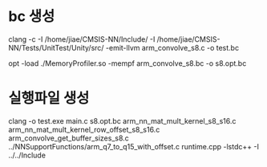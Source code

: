 # bc 생성
clang -c -I /home/jiae/CMSIS-NN/Include/ -I /home/jiae/CMSIS-NN/Tests/UnitTest/Unity/src/ -emit-llvm arm_convolve_s8.c -o test.bc

opt -load ./MemoryProfiler.so -mempf arm_convolve_s8.bc -o s8.opt.bc

# 실행파일 생성
clang -o test.exe main.c s8.opt.bc arm_nn_mat_mult_kernel_s8_s16.c arm_nn_mat_mult_kernel_row_offset_s8_s16.c arm_convolve_get_buffer_sizes_s8.c ../NNSupportFunctions/arm_q7_to_q15_with_offset.c runtime.cpp -lstdc++ -I ../../Include
